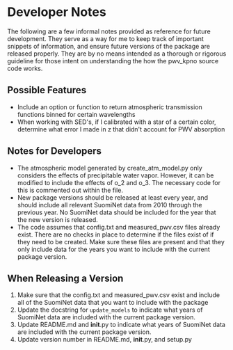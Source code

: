 # Developer Notes

The following are a few informal notes provided as reference for future
development. They serve as a way for me to keep track of important snippets
of information, and ensure future versions of the package are released
properly. They are by no means intended as a thorough or rigorous guideline
for those intent on understanding the how the pwv_kpno source code works.

## Possible Features

- Include an option or function to return atmospheric transmission functions
  binned for certain wavelengths
- When working with SED's, if I calibrated with a star of a certain color,
  determine what error I made in z that didn't account for PWV absorption

## Notes for Developers

- The atmospheric model generated by create_atm_model.py only considers the
  effects of precipitable water vapor. However, it can be modified to include
  the effects of o_2 and o_3. The necessary code for this is commented out
  within the file.
- New package versions should be released at least every year, and should
  include all relevant SuomiNet data from 2010 through the previous year. No
  SuomiNet data should be included for the year that the new version is
  released.
- The code assumes that config.txt and measured_pwv.csv files already exist.
  There are no checks in place to determine if the files exist of if they
  need to be created. Make sure these files are present and that they only include
  data for the years you want to include with the current package version.

## When Releasing a Version

1)  Make sure that the config.txt and measured_pwv.csv exist and include all
    of the SuomiNet data that you want to include with the package
1)  Update the docstring for `update_models` to indicate what years of SuomiNet
    data are included with the current package version.
1)  Update README.md and __init__.py to indicate what years of SuomiNet data
    are included with the current package version.
1)  Update version number in README.md, __init__.py, and setup.py
